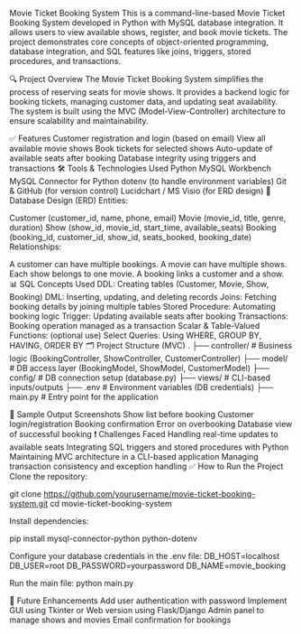 Movie Ticket Booking System
This is a command-line-based Movie Ticket Booking System developed in Python with MySQL database integration. It allows users to view available shows, register, and book movie tickets. The project demonstrates core concepts of object-oriented programming, database integration, and SQL features like joins, triggers, stored procedures, and transactions.

🔍 Project Overview
The Movie Ticket Booking System simplifies the process of reserving seats for movie shows. It provides a backend logic for booking tickets, managing customer data, and updating seat availability. The system is built using the MVC (Model-View-Controller) architecture to ensure scalability and maintainability.

✅ Features
Customer registration and login (based on email)
View all available movie shows
Book tickets for selected shows
Auto-update of available seats after booking
Database integrity using triggers and transactions
🛠️ Tools & Technologies Used
Python
MySQL Workbench
MySQL Connector for Python
dotenv (to handle environment variables)
Git & GitHub (for version control)
Lucidchart / MS Visio (for ERD design)
🧩 Database Design (ERD)
Entities:

Customer (customer_id, name, phone, email)
Movie (movie_id, title, genre, duration)
Show (show_id, movie_id, start_time, available_seats)
Booking (booking_id, customer_id, show_id, seats_booked, booking_date)
Relationships:

A customer can have multiple bookings.
A movie can have multiple shows.
Each show belongs to one movie.
A booking links a customer and a show.
📊 SQL Concepts Used
DDL: Creating tables (Customer, Movie, Show, Booking)
DML: Inserting, updating, and deleting records
Joins: Fetching booking details by joining multiple tables
Stored Procedure: Automating booking logic
Trigger: Updating available seats after booking
Transactions: Booking operation managed as a transaction
Scalar & Table-Valued Functions: (optional use)
Select Queries: Using WHERE, GROUP BY, HAVING, ORDER BY
🗂️ Project Structure (MVC)
. ├── controller/ # Business logic (BookingController, ShowController, CustomerController) ├── model/ # DB access layer (BookingModel, ShowModel, CustomerModel) ├── config/ # DB connection setup (database.py) ├── views/ # CLI-based inputs/outputs ├── .env # Environment variables (DB credentials) ├── main.py # Entry point for the application

📸 Sample Output Screenshots
Show list before booking
Customer login/registration
Booking confirmation
Error on overbooking
Database view of successful booking
❗ Challenges Faced
Handling real-time updates to available seats
Integrating SQL triggers and stored procedures with Python
Maintaining MVC architecture in a CLI-based application
Managing transaction consistency and exception handling
✅ How to Run the Project
Clone the repository:

git clone https://github.com/yourusername/movie-ticket-booking-system.git cd movie-ticket-booking-system

Install dependencies:

pip install mysql-connector-python python-dotenv

Configure your database credentials in the .env file: DB_HOST=localhost DB_USER=root DB_PASSWORD=yourpassword DB_NAME=movie_booking

Run the main file: python main.py

📌 Future Enhancements
Add user authentication with password
Implement GUI using Tkinter or Web version using Flask/Django
Admin panel to manage shows and movies
Email confirmation for bookings
